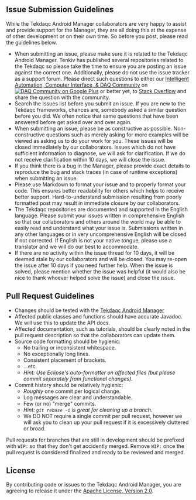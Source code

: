 Issue Submission Guidelines
---------------------------

While the Tekdaqc Android Manager collaborators are very happy to assist and provide support for the Manager, they are all doing this at the expense of other development or on their own time. So before you post, please read the guidelines below.
* When submitting an issue, please make sure it is related to the Tekdaqc Android Manager. Tenkiv has published several repositories related to the Tekdaqc so please take the time to ensure you are posting an issue against the correct one. Additionally, please do not use the issue tracker as a support forum. Please direct such questions to either our [Intelligent Automation, Computer Interface, & DAQ Community](https://plus.google.com/u/0/communities/109351353187504550254) on [![DAQ Community on Google Plus](https://ssl.gstatic.com/images/icons/gplus-16.png)](https://plus.google.com/u/0/communities/109351353187504550254) or better yet, to [Stack Overflow](http://www.stackoverflow.com/) and share the question with the community.
* Search the Issues list before you submit an issue. If you are new to the Tekdaqc frameworks, chances are, somebody asked a similar question before you did. We often notice that same questions that have been answered before get asked over and over again.
* When submitting an issue, please be as constructive as possible. Non-constructive questions such as merely asking for more examples will be viewed as asking us to do your work for you. These issues will be closed immediately by our collaborators. Issues which do not have sufficient information to diagnose, we will ask for clarification. If we do not receive clarification within 10 days, we will close the issue.
* If you think there is a bug in the Manager, please provide exact details to reproduce the bug and stack traces (in case of runtime exceptions) when submitting an issue.
* Please use Markdown to format your issue and to properly format your code. This ensures better readability for others which helps to receive better support. Hard-to-understand submission resulting from poorly formatted post may result in immediate closure by our collaborators.
* The Tekdaqc repositories are documented and supported in the English language. Please submit your issues written in comprehensive English so that our collaborators and others around the world may be able to easily read and understand what your issue is. Submissions written in any other languages or in very uncomprehensive English will be closed if not corrected. If English is not your native tongue, please use a translator and we will do our best to accommodate.
* If there are no activity within the issue thread for 10 days, it will be deemed stale by our collaborators and will be closed. You may re-open the issue after 10 days if you need further help. When the issue is solved, please mention whether the issue was helpful (it would also be nice to thank whoever helped solve the issue) and close the issue.

Pull Request Guidelines
-----------------------

* Changes should be tested with the [Tekdaqc Android Manager](https://github.com/Tenkiv/Tekdaqc-Android-Manager)
* Affected public classes and functions should have accurate Javadoc. We will use this to update the API docs.
* Affected documentation, such as tutorials, should be clearly noted in the pull request description so that the collaborators can update them.
* Source code formatting should be hygienic:
  * No trailing or inconsistent whitespace.
  * No exceptionally long lines.
  * Consistent placement of brackets.
  * ...etc.
  * _Hint: Use Eclipse's auto-formatter on affected files (but please commit separately from functional changes)._
* Commit history should be relatively hygienic:
  * _Roughly_ one commit per logical change.
  * Log messages are clear and understandable.
  * Few (or no) "merge" commits.
  * _Hint: `git rebase -i` is great for cleaning up a branch._
  * We DO NOT require a single commit per pull request, however we will ask you to clean up your pull request if it is excessively cluttered or broad.

Pull requests for branches that are still in development should be prefixed with `WIP:` so that they don't get accidently merged. Remove `WIP:` once the pull request is considered finalized and ready to be reviewed and merged.

License
-------

By contributing code or issues to the Tekdaqc Android Manager, you are agreeing to release it under the [Apache License, Version 2.0](http://opensource.org/licenses/Apache-2.0).
